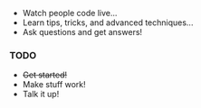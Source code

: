 * Watch people code live...
* Learn tips, tricks, and advanced techniques...
* Ask questions and get answers!

### TODO

* ~~Get started!~~
* Make stuff work!
* Talk it up!
